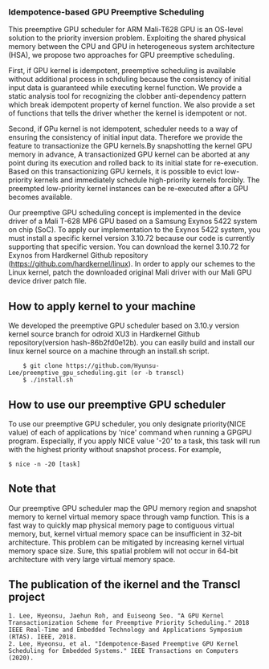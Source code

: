 ### Idempotence-based GPU Preemptive Scheduling

This preemptive GPU scheduler for ARM Mali-T628 GPU is an OS-level solution to the priority inversion problem. Exploiting the shared physical memory between the CPU and GPU in heterogeneous system architecture (HSA), we propose two approaches for GPU preemptive scheduling.

First, if GPU kernel is idempotent, preemptive scheduling is available without additional process in schduling because the consistency of initial input data is guaranteed while executing kernel function. We provide a static analysis tool for recognizing the clobber anti-dependency pattern which break idempotent property of kernel function. We also provide a set of functions that tells the driver whether the kernel is idempotent or not. 

Second, if GPu kernel is not idempotent, scheduler needs to a way of ensuring the consistency of initial input data. Therefore we provide the feature to transactionize the GPU kernels.By snapshotting the kernel GPU memory in advance, A transactionized GPU kernel can be aborted at any point during its execution and rolled back to its initial state for re-execution. Based on this transactionizing GPU kernels, it is possible to evict low-priority kernels and immediately schedule high-priority kernels forcibly. The preempted low-priority kernel instances can be re-executed after a GPU becomes available.

Our preemptive GPU scheduling concept is implemented in the device driver of a Mali T-628 MP6 GPU based on a Samsung Exynos 5422 system on chip (SoC). To apply our implementation to the Exynos 5422 system, you must install a specific kernel version 3.10.72 because our code is currently supporting that specific version. You can download the kernel 3.10.72 for Exynos from Hardkernel Github repository (https://github.com/hardkernel/linux). In order to apply our schemes to the Linux kernel, patch the downloaded original Mali driver with our Mali GPU device driver patch file.

## How to apply kernel to your machine
We developed the preemptive GPU scheduler based on 3.10.y version kernel source branch for odroid XU3 in Hardkernel Github repository(version hash-86b2fd0e12b). you can easily build and install our linux kernel source on a machine through an install.sh script.

        $ git clone https://github.com/Hyunsu-Lee/preemptive_gpu_scheduling.git (or -b transcl)
        $ ./install.sh
 
## How to use our preemptive GPU scheduler
To use our preemptive GPU scheduler, you only designate priority(NICE value) of each of applications by 'nice' command when running a GPGPU program. Especially, if you apply NICE value '-20' to a task, this task will run with the highest priority without snapshot process. For example,
	
	$ nice -n -20 [task]
  
## Note that
Our preemptive GPU scheduler map the GPU memory region and snapshot memory to kernel virtual memory space through vamp function. This is a fast way to quickly map physical memory page to contiguous virtual memory, but, kernel virtual memory space can be insufficient in 32-bit architecture. This problem can be mitigated by increasing kernel virtual memory space size. Sure, this spatial problem will not occur in 64-bit architecture with very large virtual memory space.

## The publication of the ikernel and the Transcl project
	1. Lee, Hyeonsu, Jaehun Roh, and Euiseong Seo. "A GPU Kernel Transactionization Scheme for Preemptive Priority Scheduling." 2018 IEEE Real-Time and Embedded Technology and Applications Symposium (RTAS). IEEE, 2018.
	2. Lee, Hyeonsu, et al. "Idempotence-Based Preemptive GPU Kernel Scheduling for Embedded Systems." IEEE Transactions on Computers (2020).

